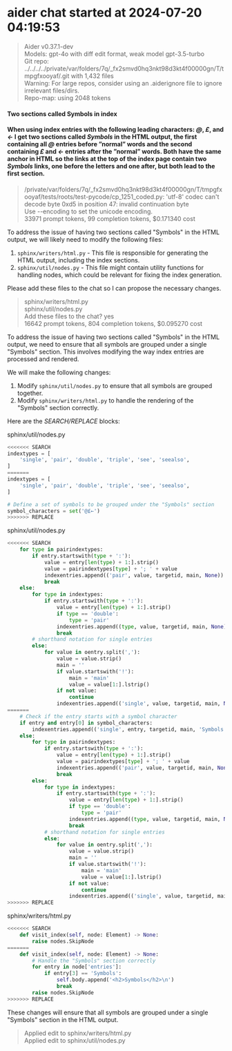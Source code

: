 
# aider chat started at 2024-07-20 04:19:53

> Aider v0.37.1-dev  
> Models: gpt-4o with diff edit format, weak model gpt-3.5-turbo  
> Git repo: ../../../../private/var/folders/7q/_fx2smvd0hq3nkt98d3kt4f00000gn/T/tmpgfxooyaf/.git with 1,432 files  
> Warning: For large repos, consider using an .aiderignore file to ignore irrelevant files/dirs.  
> Repo-map: using 2048 tokens  

#### Two sections called Symbols in index  
#### When using index entries with the following leading characters: _@_, _£_, and _←_ I get two sections called _Symbols_ in the HTML output, the first containing all _@_ entries before ”normal” words and the second containing _£_ and _←_ entries after the ”normal” words.  Both have the same anchor in HTML so the links at the top of the index page contain two _Symbols_ links, one before the letters and one after, but both lead to the first section.  
####  
> /private/var/folders/7q/_fx2smvd0hq3nkt98d3kt4f00000gn/T/tmpgfxooyaf/tests/roots/test-pycode/cp_1251_coded.py: 'utf-8' codec can't decode byte 0xd5 in position 47: invalid continuation byte  
> Use --encoding to set the unicode encoding.  
> 33971 prompt tokens, 99 completion tokens, $0.171340 cost  

To address the issue of having two sections called "Symbols" in the HTML output, we will likely need to modify the following files:

1. `sphinx/writers/html.py` - This file is responsible for generating the HTML output, including the index sections.
2. `sphinx/util/nodes.py` - This file might contain utility functions for handling nodes, which could be relevant for fixing the index generation.

Please add these files to the chat so I can propose the necessary changes.

> sphinx/writers/html.py  
> sphinx/util/nodes.py  
> Add these files to the chat? yes  
> 16642 prompt tokens, 804 completion tokens, $0.095270 cost  

To address the issue of having two sections called "Symbols" in the HTML output, we need to ensure that all symbols are grouped under a single "Symbols" section. This involves modifying the way index entries are processed and rendered.

We will make the following changes:

1. Modify `sphinx/util/nodes.py` to ensure that all symbols are grouped together.
2. Modify `sphinx/writers/html.py` to handle the rendering of the "Symbols" section correctly.

Here are the *SEARCH/REPLACE* blocks:

sphinx/util/nodes.py
```python
<<<<<<< SEARCH
indextypes = [
    'single', 'pair', 'double', 'triple', 'see', 'seealso',
]
=======
indextypes = [
    'single', 'pair', 'double', 'triple', 'see', 'seealso',
]

# Define a set of symbols to be grouped under the "Symbols" section
symbol_characters = set('@£←')
>>>>>>> REPLACE
```

sphinx/util/nodes.py
```python
<<<<<<< SEARCH
    for type in pairindextypes:
        if entry.startswith(type + ':'):
            value = entry[len(type) + 1:].strip()
            value = pairindextypes[type] + '; ' + value
            indexentries.append(('pair', value, targetid, main, None))
            break
    else:
        for type in indextypes:
            if entry.startswith(type + ':'):
                value = entry[len(type) + 1:].strip()
                if type == 'double':
                    type = 'pair'
                indexentries.append((type, value, targetid, main, None))
                break
        # shorthand notation for single entries
        else:
            for value in oentry.split(','):
                value = value.strip()
                main = ''
                if value.startswith('!'):
                    main = 'main'
                    value = value[1:].lstrip()
                if not value:
                    continue
                indexentries.append(('single', value, targetid, main, None))
=======
    # Check if the entry starts with a symbol character
    if entry and entry[0] in symbol_characters:
        indexentries.append(('single', entry, targetid, main, 'Symbols'))
    else:
        for type in pairindextypes:
            if entry.startswith(type + ':'):
                value = entry[len(type) + 1:].strip()
                value = pairindextypes[type] + '; ' + value
                indexentries.append(('pair', value, targetid, main, None))
                break
        else:
            for type in indextypes:
                if entry.startswith(type + ':'):
                    value = entry[len(type) + 1:].strip()
                    if type == 'double':
                        type = 'pair'
                    indexentries.append((type, value, targetid, main, None))
                    break
            # shorthand notation for single entries
            else:
                for value in oentry.split(','):
                    value = value.strip()
                    main = ''
                    if value.startswith('!'):
                        main = 'main'
                        value = value[1:].lstrip()
                    if not value:
                        continue
                    indexentries.append(('single', value, targetid, main, None))
>>>>>>> REPLACE
```

sphinx/writers/html.py
```python
<<<<<<< SEARCH
    def visit_index(self, node: Element) -> None:
        raise nodes.SkipNode
=======
    def visit_index(self, node: Element) -> None:
        # Handle the "Symbols" section correctly
        for entry in node['entries']:
            if entry[3] == 'Symbols':
                self.body.append('<h2>Symbols</h2>\n')
                break
        raise nodes.SkipNode
>>>>>>> REPLACE
```

These changes will ensure that all symbols are grouped under a single "Symbols" section in the HTML output.

> Applied edit to sphinx/writers/html.py  
> Applied edit to sphinx/util/nodes.py  
